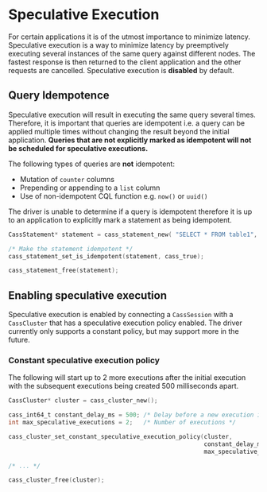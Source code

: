 # Speculative Execution

For certain applications it is of the utmost importance to minimize latency.
Speculative execution is a way to minimize latency by preemptively executing
several instances of the same query against different nodes. The fastest
response is then returned to the client application and the other requests are
cancelled. Speculative execution is <b>disabled</b> by default.

## Query Idempotence

Speculative execution will result in executing the same query several times.
Therefore, it is important that queries are idempotent i.e. a query can be
applied multiple times without changing the result beyond the initial
application. <b>Queries that are not explicitly marked as idempotent will not be
scheduled for speculative executions.</b>

The following types of queries are <b>not</b> idempotent:

* Mutation of `counter` columns
* Prepending or appending to a `list` column
* Use of non-idempotent CQL function e.g. `now()` or `uuid()`

The driver is unable to determine if a query is idempotent therefore it is up to
an application to explicitly mark a statement as being idempotent.

```c
CassStatement* statement = cass_statement_new( "SELECT * FROM table1", 0);

/* Make the statement idempotent */
cass_statement_set_is_idempotent(statement, cass_true);

cass_statement_free(statement);
```

## Enabling speculative execution

Speculative execution is enabled by connecting a `CassSession` with a
`CassCluster` that has a speculative execution policy enabled. The driver
currently only supports a constant policy, but may support more in the future.

### Constant speculative execution policy

The following will start up to 2 more executions after the initial execution
with the subsequent executions being created 500 milliseconds apart.

```c
CassCluster* cluster = cass_cluster_new();

cass_int64_t constant_delay_ms = 500; /* Delay before a new execution is created */
int max_speculative_executions = 2;   /* Number of executions */

cass_cluster_set_constant_speculative_execution_policy(cluster,
                                                       constant_delay_ms,
                                                       max_speculative_executions);

/* ... */

cass_cluster_free(cluster);
```
